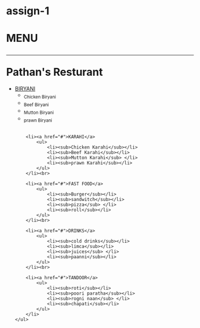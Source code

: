 # assign-1
<!DOCTYPE html>
<html lang="en">

<head>
    <meta charset="UTF-8">
    <meta name="viewport" content="width=device-width, initial-scale=1.0">
    <title>Pathan's Resturant</title>
</head>

<body>
    <h1>MENU
        <hr>Pathan's Resturant
    </h1>
    <ul>
        <li><a href="#">BIRYANI</a>
            <ul>
                <li><sub>Chicken Biryani</sub></li>
                <li><sub>Beef Biryani</sub></li>
                <li><sub>Mutton Biryani</sub> </li>
                <li><sub>prawn Biryani</sub></li>
            </ul>
        </li><br>

        <li><a href="#">KARAHI</a>
            <ul>
                <li><sub>Chicken Karahi</sub></li>
                <li><sub>Beef Karahi</sub></li>
                <li><sub>Mutton Karahi</sub> </li>
                <li><sub>prawn Karahi</sub></li>
            </ul>
        </li><br>

        <li><a href="#">FAST FOOD</a>
            <ul>
                <li><sub>Burger</sub></li>
                <li><sub>sandwitch</sub></li>
                <li><sub>pizza</sub> </li>
                <li><sub>roll</sub></li>
            </ul>
        </li><br>

        <li><a href="#">DRINKS</a>
            <ul>
                <li><sub>cold drinks</sub></li>
                <li><sub>limca</sub></li>
                <li><sub>juices</sub> </li>
                <li><sub>paanni</sub></li>
            </ul>
        </li><br>

        <li><a href="#">TANDOOR</a>
            <ul>
                <li><sub>roti</sub></li>
                <li><sub>poori paratha</sub></li>
                <li><sub>rogni naan</sub> </li>
                <li><sub>chapati</sub></li>
            </ul>
        </li>
    </ul>
</body>

</html>
